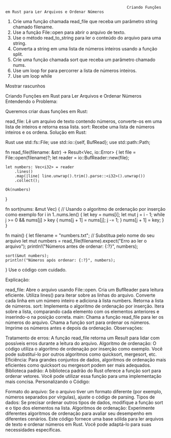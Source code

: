 
                                                         Criando Funções em Rust para Ler Arquivos e Ordenar Números


1. Crie uma função chamada read_file que receba um parâmetro string chamado filename.
2. Use a função File::open para abrir o arquivo de texto.
3. Use o método read_to_string para ler o conteúdo do arquivo para uma string.
4. Converta a string em uma lista de números inteiros usando a função split.
5. Crie uma função chamada sort que receba um parâmetro chamado nums.
6. Use um loop for para percorrer a lista de números inteiros.
7. Use um loop while


Mostrar rascunhos


Criando Funções em Rust para Ler Arquivos e Ordenar Números
Entendendo o Problema:

Queremos criar duas funções em Rust:

read_file: Lê um arquivo de texto contendo números, converte-os em uma lista de inteiros e retorna essa lista.
sort: Recebe uma lista de números inteiros e os ordena.
Solução em Rust:

Rust
use std::fs::File;
use std::io::{self, BufRead};
use std::path::Path;

fn read_file(filename: &str) -> Result<Vec<i32>, io::Error> {
    let file = File::open(filename)?;
    let reader = io::BufReader::new(file);

    let numbers: Vec<i32> = reader
        .lines()
        .map(|line| line.unwrap().trim().parse::<i32>().unwrap())
        .collect();

    Ok(numbers)
}

fn sort(nums: &mut Vec<i32>) {
    // Usando o algoritmo de ordenação por inserção como exemplo
    for i in 1..nums.len() {
        let key = nums[i];
        let mut j = i - 1;
        while j >= 0 && nums[j] > key {
            nums[j + 1] = nums[j];
            j -= 1;
        }
        nums[j + 1] = key;
    }
}

fn main() {
    let filename = "numbers.txt"; // Substitua pelo nome do seu arquivo
    let mut numbers = read_file(filename).expect("Erro ao ler o arquivo");
    println!("Números antes de ordenar: {:?}", numbers);

    sort(&mut numbers);
    println!("Números após ordenar: {:?}", numbers);
}
Use o código com cuidado.

Explicação:

read_file:
Abre o arquivo usando File::open.
Cria um BufReader para leitura eficiente.
Utiliza lines() para iterar sobre as linhas do arquivo.
Converte cada linha em um número inteiro e adiciona à lista numbers.
Retorna a lista de números.
sort:
Implementa o algoritmo de ordenação por inserção.
Itera sobre a lista, comparando cada elemento com os elementos anteriores e inserindo-o na posição correta.
main:
Chama a função read_file para ler os números do arquivo.
Chama a função sort para ordenar os números.
Imprime os números antes e depois da ordenação.
Observações:

Tratamento de erros: A função read_file retorna um Result para lidar com possíveis erros durante a leitura do arquivo.
Algoritmo de ordenação: O código utiliza o algoritmo de ordenação por inserção como exemplo. Você pode substituí-lo por outros algoritmos como quicksort, mergesort, etc.
Eficiência: Para grandes conjuntos de dados, algoritmos de ordenação mais eficientes como quicksort ou mergesort podem ser mais adequados.
Biblioteca padrão: A biblioteca padrão do Rust oferece a função sort para ordenar vetores. Você pode utilizar essa função para uma implementação mais concisa.
Personalizando o Código:

Formato do arquivo: Se o arquivo tiver um formato diferente (por exemplo, números separados por vírgulas), ajuste o código de parsing.
Tipos de dados: Se precisar ordenar outros tipos de dados, modifique a função sort e o tipo dos elementos na lista.
Algoritmos de ordenação: Experimente diferentes algoritmos de ordenação para avaliar seu desempenho em diferentes cenários.
Este código fornece uma base sólida para ler arquivos de texto e ordenar números em Rust. Você pode adaptá-lo para suas necessidades específicas.
